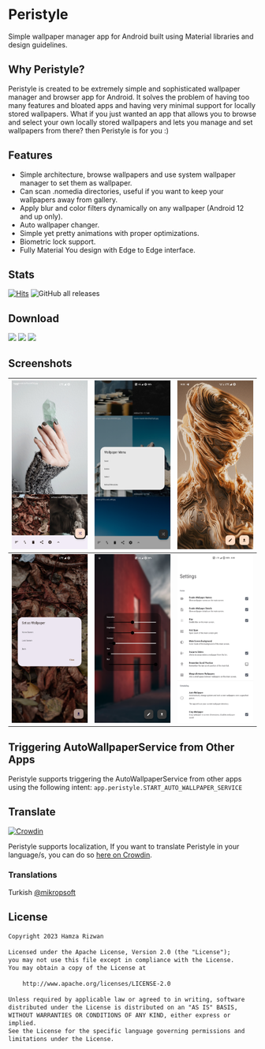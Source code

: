 # Peristyle

Simple wallpaper manager app for Android built using Material libraries and design guidelines.

## Why Peristyle?

Peristyle is created to be extremely simple and sophisticated wallpaper manager and browser app
for Android. It solves the problem of having too many features and bloated apps and having
very minimal support for locally stored wallpapers. What if you just wanted an app that allows
you to browse and select your own locally stored wallpapers and lets you manage and set wallpapers
from there? then Peristyle is for you :)

## Features

- Simple architecture, browse wallpapers and use system wallpaper manager to set them as wallpaper.
- Can scan .nomedia directories, useful if you want to keep your wallpapers away from gallery.
- Apply blur and color filters dynamically on any wallpaper (Android 12 and up only).
- Auto wallpaper changer.
- Simple yet pretty animations with proper optimizations.
- Biometric lock support.
- Fully Material You design with Edge to Edge interface.

## Stats

[![Hits](https://hits.seeyoufarm.com/api/count/incr/badge.svg?url=https%3A%2F%2Fgithub.com%2FHamza417%2FPeri&count_bg=%23292A28&title_bg=%23555555&icon=skyliner.svg&icon_color=%23E7E7E7&title=Visits&edge_flat=false)](https://hits.seeyoufarm.com)
![GitHub all releases](https://img.shields.io/github/downloads/Hamza417/Peri/total?label=Total%20Downloads&color=white)

## Download

[![](https://img.shields.io/github/v/release/Hamza417/Peristyle?color=181717&logo=github&label=GitHub%20Release)](https://github.com/Hamza417/Peristyle/releases/latest)
[![](https://img.shields.io/f-droid/v/app.simple.peri?logo=fdroid&logoColor=white&label=F-Droid&color=1976D2)](https://f-droid.org/en/packages/app.simple.peri/)
[![](https://img.shields.io/endpoint?url=https://apt.izzysoft.de/fdroid/api/v1/shield/app.simple.peri&logo=fdroid)](https://apt.izzysoft.de/fdroid/index/apk/app.simple.peri/)

## Screenshots

| ![01](./fastlane/metadata/android/en-US/images/phoneScreenshots/01.png) | ![02](./fastlane/metadata/android/en-US/images/phoneScreenshots/02.png) | ![03](./fastlane/metadata/android/en-US/images/phoneScreenshots/03.png) |
|:-----------------------------------------------------------------------:|:-----------------------------------------------------------------------:|:-----------------------------------------------------------------------:|
| ![03](./fastlane/metadata/android/en-US/images/phoneScreenshots/04.png) | ![05](./fastlane/metadata/android/en-US/images/phoneScreenshots/05.png) | ![06](./fastlane/metadata/android/en-US/images/phoneScreenshots/06.png) |

## Triggering AutoWallpaperService from Other Apps

Peristyle supports triggering the AutoWallpaperService from other apps using the following
intent: `app.peristyle.START_AUTO_WALLPAPER_SERVICE`

## Translate

[![Crowdin](https://badges.crowdin.net/peristyle/localized.svg)](https://crowdin.com/project/peristyle)

Peristyle supports localization, If you want to
translate Peristyle in your language/s, you can do
so [here on Crowdin](https://crowdin.com/project/peristyle).

### Translations
Turkish [@mikropsoft](https://crowdin.com/profile/mikropsoft)

## License

```
Copyright 2023 Hamza Rizwan

Licensed under the Apache License, Version 2.0 (the "License");
you may not use this file except in compliance with the License.
You may obtain a copy of the License at

    http://www.apache.org/licenses/LICENSE-2.0

Unless required by applicable law or agreed to in writing, software
distributed under the License is distributed on an "AS IS" BASIS,
WITHOUT WARRANTIES OR CONDITIONS OF ANY KIND, either express or implied.
See the License for the specific language governing permissions and
limitations under the License.
```
